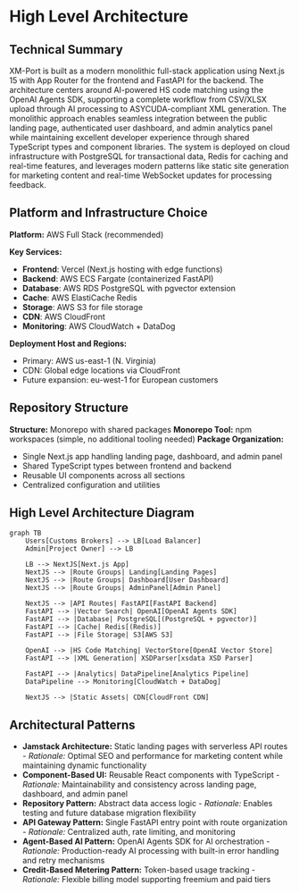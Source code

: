 # High Level Architecture

## Technical Summary

XM-Port is built as a modern monolithic full-stack application using Next.js 15 with App Router for the frontend and FastAPI for the backend. The architecture centers around AI-powered HS code matching using the OpenAI Agents SDK, supporting a complete workflow from CSV/XLSX upload through AI processing to ASYCUDA-compliant XML generation. The monolithic approach enables seamless integration between the public landing page, authenticated user dashboard, and admin analytics panel while maintaining excellent developer experience through shared TypeScript types and component libraries. The system is deployed on cloud infrastructure with PostgreSQL for transactional data, Redis for caching and real-time features, and leverages modern patterns like static site generation for marketing content and real-time WebSocket updates for processing feedback.

## Platform and Infrastructure Choice

**Platform:** AWS Full Stack (recommended)

**Key Services:** 
- **Frontend**: Vercel (Next.js hosting with edge functions)
- **Backend**: AWS ECS Fargate (containerized FastAPI)
- **Database**: AWS RDS PostgreSQL with pgvector extension
- **Cache**: AWS ElastiCache Redis
- **Storage**: AWS S3 for file storage
- **CDN**: AWS CloudFront
- **Monitoring**: AWS CloudWatch + DataDog

**Deployment Host and Regions:** 
- Primary: AWS us-east-1 (N. Virginia)
- CDN: Global edge locations via CloudFront
- Future expansion: eu-west-1 for European customers

## Repository Structure

**Structure:** Monorepo with shared packages
**Monorepo Tool:** npm workspaces (simple, no additional tooling needed)
**Package Organization:** 
- Single Next.js app handling landing page, dashboard, and admin panel
- Shared TypeScript types between frontend and backend
- Reusable UI components across all sections
- Centralized configuration and utilities

## High Level Architecture Diagram

```mermaid
graph TB
    Users[Customs Brokers] --> LB[Load Balancer]
    Admin[Project Owner] --> LB
    
    LB --> NextJS[Next.js App]
    NextJS --> |Route Groups| Landing[Landing Pages]
    NextJS --> |Route Groups| Dashboard[User Dashboard]
    NextJS --> |Route Groups| AdminPanel[Admin Panel]
    
    NextJS --> |API Routes| FastAPI[FastAPI Backend]
    FastAPI --> |Vector Search| OpenAI[OpenAI Agents SDK]
    FastAPI --> |Database| PostgreSQL[(PostgreSQL + pgvector)]
    FastAPI --> |Cache| Redis[(Redis)]
    FastAPI --> |File Storage| S3[AWS S3]
    
    OpenAI --> |HS Code Matching| VectorStore[OpenAI Vector Store]
    FastAPI --> |XML Generation| XSDParser[xsdata XSD Parser]
    
    FastAPI --> |Analytics| DataPipeline[Analytics Pipeline]
    DataPipeline --> Monitoring[CloudWatch + DataDog]
    
    NextJS --> |Static Assets| CDN[CloudFront CDN]
```

## Architectural Patterns

- **Jamstack Architecture:** Static landing pages with serverless API routes - _Rationale:_ Optimal SEO and performance for marketing content while maintaining dynamic functionality
- **Component-Based UI:** Reusable React components with TypeScript - _Rationale:_ Maintainability and consistency across landing page, dashboard, and admin panel
- **Repository Pattern:** Abstract data access logic - _Rationale:_ Enables testing and future database migration flexibility
- **API Gateway Pattern:** Single FastAPI entry point with route organization - _Rationale:_ Centralized auth, rate limiting, and monitoring
- **Agent-Based AI Pattern:** OpenAI Agents SDK for AI orchestration - _Rationale:_ Production-ready AI processing with built-in error handling and retry mechanisms
- **Credit-Based Metering Pattern:** Token-based usage tracking - _Rationale:_ Flexible billing model supporting freemium and paid tiers
